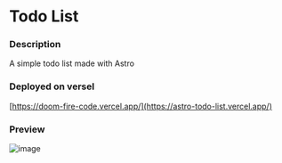 # Todo List

### Description
A simple todo list made with Astro

### Deployed on versel
[https://doom-fire-code.vercel.app/](https://astro-todo-list.vercel.app/)

### Preview
![image](https://github.com/edinho02/astro-todo-list/assets/62767339/9a604a4a-7728-4fef-aeda-bd25d1389778)
